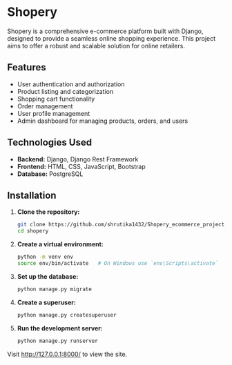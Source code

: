 # Shopery

Shopery is a comprehensive e-commerce platform built with Django, designed to provide a seamless online shopping experience. This project aims to offer a robust and scalable solution for online retailers.

## Features

- User authentication and authorization
- Product listing and categorization
- Shopping cart functionality
- Order management
- User profile management
- Admin dashboard for managing products, orders, and users


## Technologies Used

- **Backend:** Django, Django Rest Framework
- **Frontend:** HTML, CSS, JavaScript, Bootstrap
- **Database:** PostgreSQL


## Installation

1. **Clone the repository:**

   ```bash
   git clone https://github.com/shrutika1432/Shopery_ecommerce_project_django.git
   cd shopery

2. **Create a virtual environment:**
     ```bash
     python -m venv env
     source env/bin/activate   # On Windows use `env\Scripts\activate`

3. **Set up the database:**
   ```bash
   python manage.py migrate

4. **Create a superuser:**
   ```bash
   python manage.py createsuperuser

5. **Run the development server:**
   ```bash
   python manage.py runserver

Visit http://127.0.0.1:8000/ to view the site.



   

